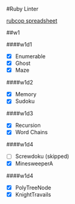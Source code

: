 #Ruby Linter

[rubcop spreadsheet](https://docs.google.com/a/appacademy.io/spreadsheets/d/1LSf0TQyAI98yZIFqe_u40V7q_j7pcFjUDE7EcVBdQ98/edit?usp=sharing)

##w1

####w1d1
- [x] Enumerable
- [x] Ghost
- [x] Maze

####w1d2
- [x] Memory
- [x] Sudoku

####w1d3
- [x] Recursion
- [x] Word Chains

####w1d4
- [ ] Screwdoku (skipped)
- [x] MinesweeperA

####w1d4
- [x] PolyTreeNode
- [x] KnightTravails

